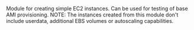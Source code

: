 Module for creating simple EC2 instances. Can be used for testing of base AMI provisioning.
NOTE: The instances created from this module don't include userdata, additional EBS volumes or autoscaling capabilities.
